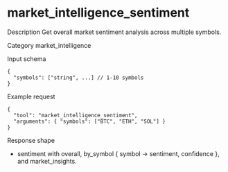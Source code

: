 # market_intelligence_sentiment

Description
Get overall market sentiment analysis across multiple symbols.

Category
market_intelligence

Input schema

```
{
  "symbols": ["string", ...] // 1-10 symbols
}
```

Example request

```
{
  "tool": "market_intelligence_sentiment",
  "arguments": { "symbols": ["BTC", "ETH", "SOL"] }
}
```

Response shape

- sentiment with overall, by_symbol { symbol -> sentiment, confidence }, and market_insights.

